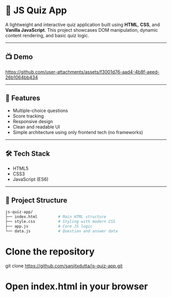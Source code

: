 # 🧠 JS Quiz App

A lightweight and interactive quiz application built using **HTML**, **CSS**, and **Vanilla JavaScript**. This project showcases DOM manipulation, dynamic content rendering, and basic quiz logic.

---

## 📺 Demo


https://github.com/user-attachments/assets/f3001d76-aad4-4b8f-aeed-26b1064bb434


---

## 🚀 Features

- Multiple-choice questions
- Score tracking
- Responsive design
- Clean and readable UI
- Simple architecture using only frontend tech (no frameworks)

---

## 🛠️ Tech Stack

- HTML5
- CSS3
- JavaScript (ES6)

---

## 📂 Project Structure

```bash
js-quiz-app/
├── index.html         # Main HTML structure
├── style.css          # Styling with modern CSS
├── app.js             # Core JS logic
└── data.js            # Question and answer data
```

# Clone the repository
git clone https://github.com/sanjitxdutta/js-quiz-app.git

# Open index.html in your browser
